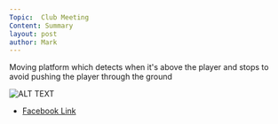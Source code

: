 ```yaml
---
Topic:  Club Meeting
Content: Summary
layout: post
author: Mark
---
```

Moving platform which detects when it's above the player and stops to avoid pushing the player through the ground

![ALT TEXT](https://scontent.fbhx6-1.fna.fbcdn.net/v/t15.5256-10/325522905_2196208113907674_1308597960705237078_n.jpg?stp=dst-jpg_s720x720&_nc_cat=108&ccb=1-7&_nc_sid=ad6a45&_nc_ohc=aFCgK1Hv8uMAX_RG1d3&_nc_oc=AQmu5IEJR42c-9XkzMyPcjnAo3WCsSepaylsEogLcEeOn0YADrD-bbLo1zxPqWbLzvc&_nc_ht=scontent.fbhx6-1.fna&edm=AKK4YLsEAAAA&oh=00_AfAbejDNURgxvX3vYYqLxGAvbfGivorv-TCfc5NRKl0A8A&oe=652B36F5)

* [Facebook Link](https://www.facebook.com/720665616418529/posts/684416710043420)


